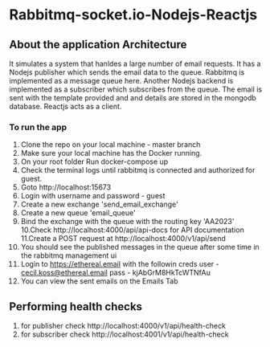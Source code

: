 # Rabbitmq-socket.io-Nodejs-Reactjs


## About the application Architecture
It simulates a system that hanldes a large number of email requests. It has a Nodejs publisher which sends the email data  to the queue. Rabbitmq is implemented as a message queue here. Another Nodejs backend is implemented as a subscriber which subscribes from the queue. The email is sent with the template provided and and details are stored in the mongodb database.
Reactjs acts as a client.



### To run the app
1. Clone the repo on your local machine - master branch </br> 
2. Make sure your local machine has the Docker running.
3. On your root folder Run docker-compose up </br> 
4. Check the terminal logs until  rabbitmq is connected and authorized for guest. 
5. Goto http://localhost:15673
6. Login with username and password - guest 
7. Create a new exchange  'send_email_exchange'
8. Create a new queue 'email_queue'
9. Bind the exchange with the queue with the routing key 'AA2023'
10.Check http://localhost:4000/api/api-docs for API documentation
11.Create a POST request at http://localhost:4000/v1/api/send
12. You should see the published messages in the queue after some time in the rabbitmq management ui
13. Login to https://ethereal.email with the followin creds
        user - cecil.koss@ethereal.email
        pass - kjAbGrM8HkTcWTNfAu
14. You can view the sent emails on the Emails Tab




## Performing health checks 

1. for publisher check http://localhost:4000/v1/api/health-check </br>
2. for subscriber check http://localhost:4001/v1/api/health-check
